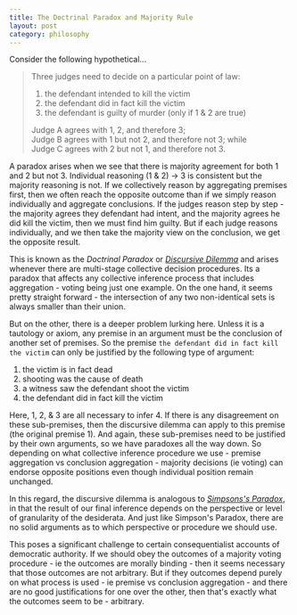 ```yaml
---
title: The Doctrinal Paradox and Majority Rule
layout: post
category: philosophy
---
```


Consider the following hypothetical...

> Three judges need to decide on a particular point of law:
>
> 1. the defendant intended to kill the victim
> 2. the defendant did in fact kill the victim
> 3. the defendant is guilty of murder (only if 1 & 2 are true)
>
> Judge A agrees with 1, 2, and therefore 3;  
> Judge B agrees with 1 but not 2, and therefore not 3; while  
> Judge C agrees with 2 but not 1, and therefore not 3.

A paradox arises when we see that there is majority agreement for both 1 and 2 but not 3.  Individual reasoning (1 & 2) -> 3 is consistent but the majority reasoning is not.  If we collectively reason by aggregating premises first, then we often reach the opposite outcome than if we simply reason individually and aggregate conclusions.  If the judges reason step by step - the majority agrees they defendant had intent, and the majority agrees he did kill the victim, then we must find him guilty.  But if each judge reasons individually, and we then take the majority view on the conclusion, we get the opposite result.

This is known as the _Doctrinal Paradox_ or [_Discursive Dilemma_][3] and arises whenever there are multi-stage collective decision procedures.  Its a paradox that affects any collective inference process that includes aggregation - voting being just one example.  On the one hand, it seems pretty straight forward - the intersection of any two non-identical sets is always smaller than their union.  

But on the other, there is a deeper problem lurking here.  Unless it is a tautology or axiom, any premise in an argument must be the conclusion of another set of premises.  So the premise `the defendant did in fact kill the victim` can only be justified by the following type of argument:

1.  the victim is in fact dead
2.  shooting was the cause of death
3.  a witness saw the defendant shoot the victim
4.  the defendant did in fact kill the victim

Here, 1, 2, & 3 are all necessary to infer 4.  If there is any disagreement on these sub-premises, then the discursive dilemma can apply to this premise (the original premise 1).  And again, these sub-premises need to be justified by their own arguments, so we have paradoxes all the way down.  So depending on what collective inference procedure we use - premise aggregation vs conclusion aggregation - majority decisions (ie voting) can endorse opposite positions even though individual position remain unchanged.

In this regard, the discursive dilemma is analogous to [_Simpsons's Paradox_][2], in that the result of our final inference depends on the perspective or level of granularity of the desiderata.  And just like Simpson's Paradox, there are no solid arguments as to which perspective or procedure we should use.

This poses a significant challenge to certain consequentialist accounts of democratic authority.  If we should obey the outcomes of a majority voting procedure - ie the outcomes are morally binding - then it seems necessary that those outcomes are not arbitrary.  But if they outcomes depend purely on what process is used - ie premise vs conclusion aggregation - and there are no good justifications for one over the other, then that's exactly what the outcomes seem to be - arbitrary.


[2]: http://en.wikipedia.org/wiki/Simpson%27s_paradox

[3]: http://en.wikipedia.org/wiki/Discursive_dilemma

[^sen]: There exists no preference aggregation rule satisfying universal domain, acyclicity of social preferences, the weak Pareto principle, and minimal liberalism.

